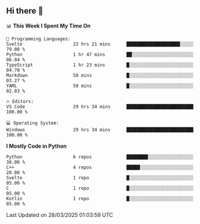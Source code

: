 ## Hi there 👋

<!--START_SECTION:waka-->
📊 **This Week I Spent My Time On** 

```text
💬 Programming Languages: 
Svelte                   23 hrs 21 mins      ████████████████████░░░░░   79.00 % 
Python                   1 hr 47 mins        ██░░░░░░░░░░░░░░░░░░░░░░░   06.04 % 
TypeScript               1 hr 23 mins        █░░░░░░░░░░░░░░░░░░░░░░░░   04.70 % 
Markdown                 58 mins             █░░░░░░░░░░░░░░░░░░░░░░░░   03.27 % 
YAML                     50 mins             █░░░░░░░░░░░░░░░░░░░░░░░░   02.83 % 

🔥 Editors: 
VS Code                  29 hrs 34 mins      █████████████████████████   100.00 % 

💻 Operating System: 
Windows                  29 hrs 34 mins      █████████████████████████   100.00 % 
```

**I Mostly Code in Python** 

```text
Python                   6 repos             ████████░░░░░░░░░░░░░░░░░   30.00 % 
C++                      4 repos             █████░░░░░░░░░░░░░░░░░░░░   20.00 % 
Svelte                   1 repo              █░░░░░░░░░░░░░░░░░░░░░░░░   05.00 % 
C                        1 repo              █░░░░░░░░░░░░░░░░░░░░░░░░   05.00 % 
Kotlin                   1 repo              █░░░░░░░░░░░░░░░░░░░░░░░░   05.00 % 
```




 Last Updated on 28/03/2025 01:03:59 UTC
<!--END_SECTION:waka-->
